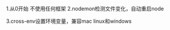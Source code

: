 1.从0开始 不使用任何框架
2.nodemon检测文件变化，自动重启node
<!-- npm install --save-dev nodemon -->
3.cross-env设置环境变量，兼容mac linux和windows
<!-- npm install --save-dev cross-env -->